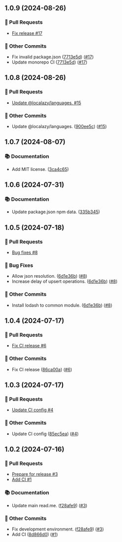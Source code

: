 ## 1.0.9 (2024-08-26)
### 🔀 Pull Requests

- [Fix release #17](https://github.com/localazy/directus-extension-localazy/pull/17)

### 🧰 Other Commits

- Fix invalid package.json ([7713e5d](https://github.com/localazy/directus-extension-localazy/commit/7713e5d)) ([#17](https://github.com/localazy/directus-extension-localazy/pull/17))
- Update monorepo CI ([7713e5d](https://github.com/localazy/directus-extension-localazy/commit/7713e5d)) ([#17](https://github.com/localazy/directus-extension-localazy/pull/17))

## 1.0.8 (2024-08-26)
### 🔀 Pull Requests

- [Update @localazy/languages. #15](https://github.com/localazy/directus-extension-localazy/pull/15)

### 🧰 Other Commits

- Update @localazy/languages. ([900ee5c](https://github.com/localazy/directus-extension-localazy/commit/900ee5c)) ([#15](https://github.com/localazy/directus-extension-localazy/pull/15))

## 1.0.7 (2024-08-07)

### 📚 Documentation

- Add MIT license. ([3ca4c65](https://github.com/localazy/directus-extension-localazy/commit/3ca4c65))

## 1.0.6 (2024-07-31)

### 📚 Documentation

- Update package.json npm data. ([335b345](https://github.com/localazy/directus-extension-localazy/commit/335b345))

## 1.0.5 (2024-07-18)
### 🔀 Pull Requests

- [Bug fixes #8](https://github.com/localazy/directus-extension-localazy/pull/8)

### 🐛 Bug Fixes

- Allow json resolution. ([6d1e36b](https://github.com/localazy/directus-extension-localazy/commit/6d1e36b)) ([#8](https://github.com/localazy/directus-extension-localazy/pull/8))
- Increase delay of upsert operations. ([6d1e36b](https://github.com/localazy/directus-extension-localazy/commit/6d1e36b)) ([#8](https://github.com/localazy/directus-extension-localazy/pull/8))

### 🧰 Other Commits

- Install lodash to common module. ([6d1e36b](https://github.com/localazy/directus-extension-localazy/commit/6d1e36b)) ([#8](https://github.com/localazy/directus-extension-localazy/pull/8))

## 1.0.4 (2024-07-17)
### 🔀 Pull Requests

- [Fix CI release #6](https://github.com/localazy/directus-extension-localazy/pull/6)

### 🧰 Other Commits

- Fix CI release ([86ca00a](https://github.com/localazy/directus-extension-localazy/commit/86ca00a)) ([#6](https://github.com/localazy/directus-extension-localazy/pull/6))

## 1.0.3 (2024-07-17)
### 🔀 Pull Requests

- [Update CI config #4](https://github.com/localazy/directus-extension-localazy/pull/4)

### 🧰 Other Commits

- Update CI config ([85ec5ea](https://github.com/localazy/directus-extension-localazy/commit/85ec5ea)) ([#4](https://github.com/localazy/directus-extension-localazy/pull/4))

## 1.0.2 (2024-07-16)
### 🔀 Pull Requests

- [Prepare for release #3](https://github.com/localazy/directus-extension-localazy/pull/3)
- [Add CI #1](https://github.com/localazy/directus-extension-localazy/pull/1)

### 📚 Documentation

- Update main read.me. ([f28afe9](https://github.com/localazy/directus-extension-localazy/commit/f28afe9)) ([#3](https://github.com/localazy/directus-extension-localazy/pull/3))

### 🧰 Other Commits

- Fix development environment. ([f28afe9](https://github.com/localazy/directus-extension-localazy/commit/f28afe9)) ([#3](https://github.com/localazy/directus-extension-localazy/pull/3))
- Add CI ([8d866d0](https://github.com/localazy/directus-extension-localazy/commit/8d866d0)) ([#1](https://github.com/localazy/directus-extension-localazy/pull/1))

